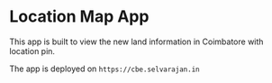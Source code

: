 # Location Map App

This app is built to view the new land information in Coimbatore with location pin. 

The app is deployed on `https://cbe.selvarajan.in`
